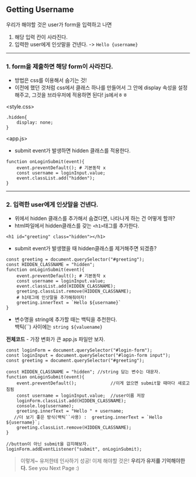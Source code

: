 ## Getting Username
우리가 해야할 것은 user가 form을 입력하고 나면 
1. 해당 입력 칸이 사라진다.
2. 입력한 user에게 인삿말을 건넨다. -> `Hello {username}`
---
### 1. form을 제출하면 해당 form이 사라진다.
- 방법은 css를 이용해서 숨기는 것!
- 이전에 했던 것처럼 css에서 클래스 하나를 만들어서 그 안에 display 속성을 설정해주고, 그것을 브라우저에 적용하면 된다! js에서ㅎㅎ<br>

<style.css>
```
.hidden{
    display: none;
}
```
<app.js>
- submit event가 발생하면 hidden 클래스를 적용한다.
```
function onLoginSubmit(event){
    event.preventDefault(); # 기본동작 x
    const username = loginInput.value;
    event.classList.add("hidden");
}
```
---

### 2. 입력한 user에게 인삿말을 건넨다.
- 위에서 hidden 클래스를 추가해서 숨겼다면, 나타나게 하는 건 어떻게 할까?
- html파일에서 hidden클래스를 갖는 `<h1>`태그를 추가한다.
```
<h1 id="greeting" class="hidden"></h1>
```
- submit event가 발생했을 때 hidden클래스를 제거해주면 되겠죵?
```
const greeting = document.querySelector("#greeting");
const HIDDEN_CLASSNAME = "hidden";
function onLoginSubmit(event){
    event.preventDefault(); # 기본동작 x
    const username = loginInput.value;
    event.classList.add(HIDDEN_CLASSNAME);
    greeting.classList.remove(HIDDEN_CLASSNAME);
    # h1태그에 인삿말을 추가해줘야지! 
    greeting.innerText = `Hello ${username}`
}
```
- 변수명을 string에 추가할 때는 백틱을 추천한다.<br>
  백틱(``) 사이에는 `string ${valuename}`

**전체코드** - 가장 변화가 큰 app.js 파일만 보자.
```
const loginForm = document.querySelector("#login-form");
const loginInput = document.querySelector("#login-form input"); 
const greeting = document.querySelector("#greeting");

const HIDDEN_CLASSNAME = "hidden"; //string 담는 변수는 대문자.
function onLoginSubmit(event){
    event.preventDefault();             //이게 없으면 submit할 때마다 새로고침됨
    const username = loginInput.value;  //user이름 저장
    loginForm.classList.add(HIDDEN_CLASSNAME);
    console.log(username);
    greeting.innerText = "Hello " + username;
   //더 보기 좋은 방식(백틱``사용) :  greeting.innerText = `Hello ${username}`;
    greeting.classList.remove(HIDDEN_CLASSNAME);
}

//button이 아닌 submit을 감지해보자.
loginForm.addEventListener("submit", onLoginSubmit);
```

> 이렇게~ 유저한테 인사하기 성공!
이제 해야할 것은!
**우리가 유저를 기억해야한다.** See you Next Page :)